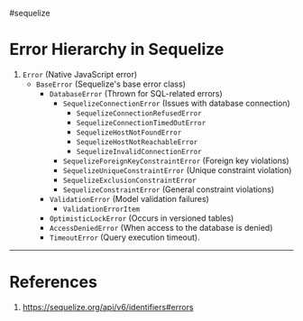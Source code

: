 #sequelize
# Error Hierarchy in Sequelize

1. `Error` (Native JavaScript error)
    - `BaseError` (Sequelize's base error class)
        - `DatabaseError` (Thrown for SQL-related errors)
            - `SequelizeConnectionError` (Issues with database connection)
                - `SequelizeConnectionRefusedError`
                - `SequelizeConnectionTimedOutError`
                - `SequelizeHostNotFoundError`
                - `SequelizeHostNotReachableError`
                - `SequelizeInvalidConnectionError`
            - `SequelizeForeignKeyConstraintError` (Foreign key violations)
            - `SequelizeUniqueConstraintError` (Unique constraint violation)
            - `SequelizeExclusionConstraintError`
            - `SequelizeConstraintError` (General constraint violations)
        - `ValidationError` (Model validation failures)
            - `ValidationErrorItem`
        - `OptimisticLockError` (Occurs in versioned tables)
        - `AccessDeniedError` (When access to the database is denied)
        - `TimeoutError` (Query execution timeout).

---
# References
1. https://sequelize.org/api/v6/identifiers#errors